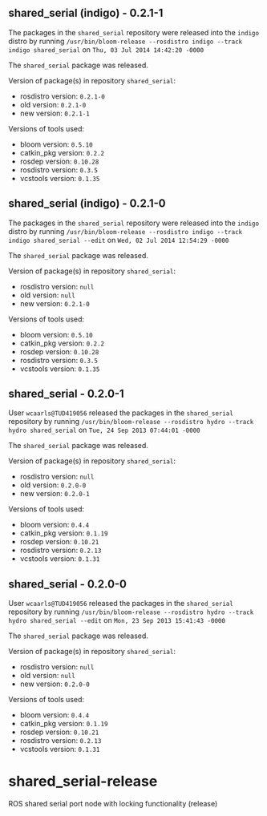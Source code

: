 ## shared_serial (indigo) - 0.2.1-1

The packages in the `shared_serial` repository were released into the `indigo` distro by running `/usr/bin/bloom-release --rosdistro indigo --track indigo shared_serial` on `Thu, 03 Jul 2014 14:42:20 -0000`

The `shared_serial` package was released.

Version of package(s) in repository `shared_serial`:
- rosdistro version: `0.2.1-0`
- old version: `0.2.1-0`
- new version: `0.2.1-1`

Versions of tools used:
- bloom version: `0.5.10`
- catkin_pkg version: `0.2.2`
- rosdep version: `0.10.28`
- rosdistro version: `0.3.5`
- vcstools version: `0.1.35`


## shared_serial (indigo) - 0.2.1-0

The packages in the `shared_serial` repository were released into the `indigo` distro by running `/usr/bin/bloom-release --rosdistro indigo --track indigo shared_serial --edit` on `Wed, 02 Jul 2014 12:54:29 -0000`

The `shared_serial` package was released.

Version of package(s) in repository `shared_serial`:
- rosdistro version: `null`
- old version: `null`
- new version: `0.2.1-0`

Versions of tools used:
- bloom version: `0.5.10`
- catkin_pkg version: `0.2.2`
- rosdep version: `0.10.28`
- rosdistro version: `0.3.5`
- vcstools version: `0.1.35`


## shared_serial - 0.2.0-1

User `wcaarls@TUD419056` released the packages in the `shared_serial` repository by running `/usr/bin/bloom-release --rosdistro hydro --track hydro shared_serial` on `Tue, 24 Sep 2013 07:44:01 -0000`

The `shared_serial` package was released.

Version of package(s) in repository `shared_serial`:
- rosdistro version: `null`
- old version: `0.2.0-0`
- new version: `0.2.0-1`

Versions of tools used:
- bloom version: `0.4.4`
- catkin_pkg version: `0.1.19`
- rosdep version: `0.10.21`
- rosdistro version: `0.2.13`
- vcstools version: `0.1.31`


## shared_serial - 0.2.0-0

User `wcaarls@TUD419056` released the packages in the `shared_serial` repository by running `/usr/bin/bloom-release --rosdistro hydro --track hydro shared_serial --edit` on `Mon, 23 Sep 2013 15:41:43 -0000`

The `shared_serial` package was released.

Version of package(s) in repository `shared_serial`:
- rosdistro version: `null`
- old version: `null`
- new version: `0.2.0-0`

Versions of tools used:
- bloom version: `0.4.4`
- catkin_pkg version: `0.1.19`
- rosdep version: `0.10.21`
- rosdistro version: `0.2.13`
- vcstools version: `0.1.31`


shared_serial-release
=====================

ROS shared serial port node with locking functionality (release)
